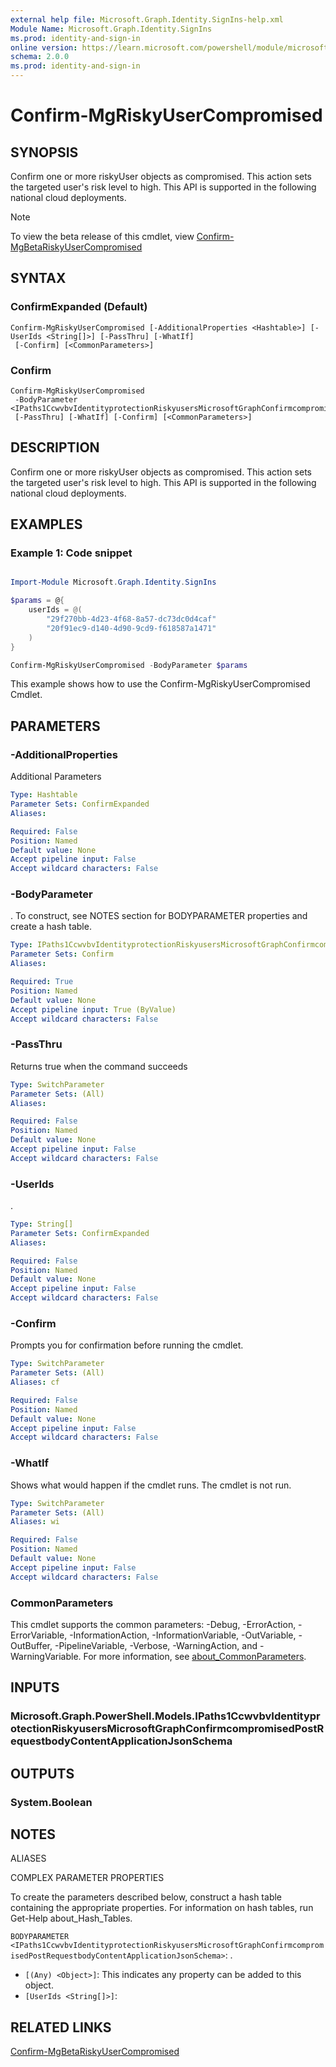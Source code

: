 ```yaml
---
external help file: Microsoft.Graph.Identity.SignIns-help.xml
Module Name: Microsoft.Graph.Identity.SignIns
ms.prod: identity-and-sign-in
online version: https://learn.microsoft.com/powershell/module/microsoft.graph.identity.signins/confirm-mgriskyusercompromised
schema: 2.0.0
ms.prod: identity-and-sign-in
---
```


# Confirm-MgRiskyUserCompromised

## SYNOPSIS
Confirm one or more riskyUser objects as compromised.
This action sets the targeted user's risk level to high.
This API is supported in the following national cloud deployments.

> [!NOTE]
> To view the beta release of this cmdlet, view [Confirm-MgBetaRiskyUserCompromised](/powershell/module/Microsoft.Graph.Beta.Identity.SignIns/Confirm-MgBetaRiskyUserCompromised?view=graph-powershell-beta)

## SYNTAX

### ConfirmExpanded (Default)
```
Confirm-MgRiskyUserCompromised [-AdditionalProperties <Hashtable>] [-UserIds <String[]>] [-PassThru] [-WhatIf]
 [-Confirm] [<CommonParameters>]
```

### Confirm
```
Confirm-MgRiskyUserCompromised
 -BodyParameter <IPaths1CcwvbvIdentityprotectionRiskyusersMicrosoftGraphConfirmcompromisedPostRequestbodyContentApplicationJsonSchema>
 [-PassThru] [-WhatIf] [-Confirm] [<CommonParameters>]
```

## DESCRIPTION
Confirm one or more riskyUser objects as compromised.
This action sets the targeted user's risk level to high.
This API is supported in the following national cloud deployments.

## EXAMPLES
### Example 1: Code snippet

```powershell

Import-Module Microsoft.Graph.Identity.SignIns

$params = @{
	userIds = @(
		"29f270bb-4d23-4f68-8a57-dc73dc0d4caf"
		"20f91ec9-d140-4d90-9cd9-f618587a1471"
	)
}

Confirm-MgRiskyUserCompromised -BodyParameter $params

```
This example shows how to use the Confirm-MgRiskyUserCompromised Cmdlet.


## PARAMETERS

### -AdditionalProperties
Additional Parameters

```yaml
Type: Hashtable
Parameter Sets: ConfirmExpanded
Aliases:

Required: False
Position: Named
Default value: None
Accept pipeline input: False
Accept wildcard characters: False
```

### -BodyParameter
.
To construct, see NOTES section for BODYPARAMETER properties and create a hash table.

```yaml
Type: IPaths1CcwvbvIdentityprotectionRiskyusersMicrosoftGraphConfirmcompromisedPostRequestbodyContentApplicationJsonSchema
Parameter Sets: Confirm
Aliases:

Required: True
Position: Named
Default value: None
Accept pipeline input: True (ByValue)
Accept wildcard characters: False
```

### -PassThru
Returns true when the command succeeds

```yaml
Type: SwitchParameter
Parameter Sets: (All)
Aliases:

Required: False
Position: Named
Default value: None
Accept pipeline input: False
Accept wildcard characters: False
```

### -UserIds
.

```yaml
Type: String[]
Parameter Sets: ConfirmExpanded
Aliases:

Required: False
Position: Named
Default value: None
Accept pipeline input: False
Accept wildcard characters: False
```

### -Confirm
Prompts you for confirmation before running the cmdlet.

```yaml
Type: SwitchParameter
Parameter Sets: (All)
Aliases: cf

Required: False
Position: Named
Default value: None
Accept pipeline input: False
Accept wildcard characters: False
```

### -WhatIf
Shows what would happen if the cmdlet runs.
The cmdlet is not run.

```yaml
Type: SwitchParameter
Parameter Sets: (All)
Aliases: wi

Required: False
Position: Named
Default value: None
Accept pipeline input: False
Accept wildcard characters: False
```

### CommonParameters
This cmdlet supports the common parameters: -Debug, -ErrorAction, -ErrorVariable, -InformationAction, -InformationVariable, -OutVariable, -OutBuffer, -PipelineVariable, -Verbose, -WarningAction, and -WarningVariable. For more information, see [about_CommonParameters](http://go.microsoft.com/fwlink/?LinkID=113216).

## INPUTS

### Microsoft.Graph.PowerShell.Models.IPaths1CcwvbvIdentityprotectionRiskyusersMicrosoftGraphConfirmcompromisedPostRequestbodyContentApplicationJsonSchema
## OUTPUTS

### System.Boolean
## NOTES

ALIASES

COMPLEX PARAMETER PROPERTIES

To create the parameters described below, construct a hash table containing the appropriate properties. For information on hash tables, run Get-Help about_Hash_Tables.


`BODYPARAMETER <IPaths1CcwvbvIdentityprotectionRiskyusersMicrosoftGraphConfirmcompromisedPostRequestbodyContentApplicationJsonSchema>`: .
  - `[(Any) <Object>]`: This indicates any property can be added to this object.
  - `[UserIds <String[]>]`: 

## RELATED LINKS

[Confirm-MgBetaRiskyUserCompromised](/powershell/module/Microsoft.Graph.Beta.Identity.SignIns/Confirm-MgBetaRiskyUserCompromised?view=graph-powershell-beta)
